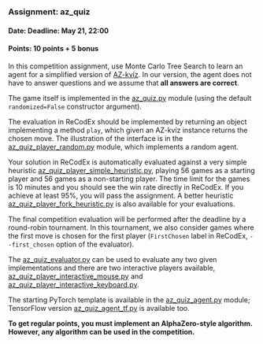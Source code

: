 ### Assignment: az_quiz
#### Date: Deadline: May 21, 22:00
#### Points: 10 points + 5 bonus

In this competition assignment, use Monte Carlo Tree Search to learn
an agent for a simplified version of [AZ-kvíz](https://cs.wikipedia.org/wiki/AZ-kv%C3%ADz).
In our version, the agent does not have to answer questions and we assume
that **all answers are correct**.

The game itself is implemented in the
[az_quiz.py](https://github.com/ufal/npfl139/tree/master/labs/11/az_quiz.py)
module (using the default `randomized=False` constructor argument).

The evaluation in ReCodEx should be implemented by returning an object
implementing a method `play`, which given an AZ-kvíz instance returns the chosen
move. The illustration of the interface is in the
[az_quiz_player_random.py](https://github.com/ufal/npfl139/tree/master/labs/11/az_quiz_player_random.py)
module, which implements a random agent.

Your solution in ReCodEx is automatically evaluated against a very simple heuristic
[az_quiz_player_simple_heuristic.py](https://github.com/ufal/npfl139/tree/master/labs/11/az_quiz_player_simple_heuristic.py),
playing 56 games as a starting player and 56 games as a non-starting player. The
time limit for the games is 10 minutes and you should see the win rate directly in
ReCodEx. If you achieve at least 95%, you will pass the assignment.
A better heuristic [az_quiz_player_fork_heuristic.py](https://github.com/ufal/npfl139/tree/master/labs/11/az_quiz_player_simple_heuristic.py)
is also available for your evaluations.

The final competition evaluation will be performed after the deadline by
a round-robin tournament. In this tournament, we also consider games
where the first move is chosen for the first player (`FirstChosen` label
in ReCodEx, `--first_chosen` option of the evaluator).

The [az_quiz_evaluator.py](https://github.com/ufal/npfl139/tree/master/labs/11/az_quiz_evaluator.py)
can be used to evaluate any two given implementations and there are two
interactive players available,
[az_quiz_player_interactive_mouse.py](https://github.com/ufal/npfl139/tree/master/labs/11/az_quiz_player_interactive_mouse.py)
and [az_quiz_player_interactive_keyboard.py](https://github.com/ufal/npfl139/tree/master/labs/11/az_quiz_player_interactive_keyboard.py).

The starting PyTorch template is available in the
[az_quiz_agent.py](https://github.com/ufal/npfl139/tree/master/labs/11/az_quiz_agent.py)
module; TensorFlow version [az_quiz_agent_tf.py](https://github.com/ufal/npfl139/tree/master/labs/11/az_quiz_agent_tf.py)
is available too.

**To get regular points, you must implement an AlphaZero-style algorithm.
However, any algorithm can be used in the competition.**

